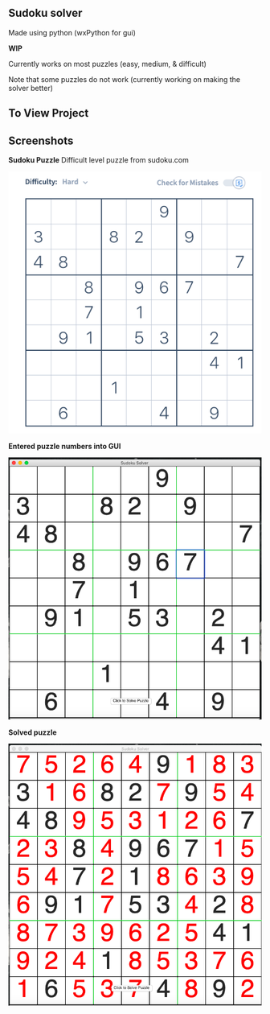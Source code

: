 Sudoku solver
---------------------------
Made using python (wxPython for gui)

**WIP**

Currently works on most puzzles (easy, medium, & difficult)

Note that some puzzles do not work (currently working on making the solver better)


To View Project
---------------------------


Screenshots
---------------------------

**Sudoku Puzzle**
Difficult level puzzle from sudoku.com

![](Images/SudokuHard.png)

**Entered puzzle numbers into GUI**

![](Images/GUIBlank.png)

**Solved puzzle**

![](Images/GUISolved.png)
